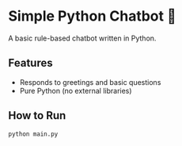 # Simple Python Chatbot 🤖

A basic rule-based chatbot written in Python.

## Features

- Responds to greetings and basic questions
- Pure Python (no external libraries)

## How to Run

```bash
python main.py
